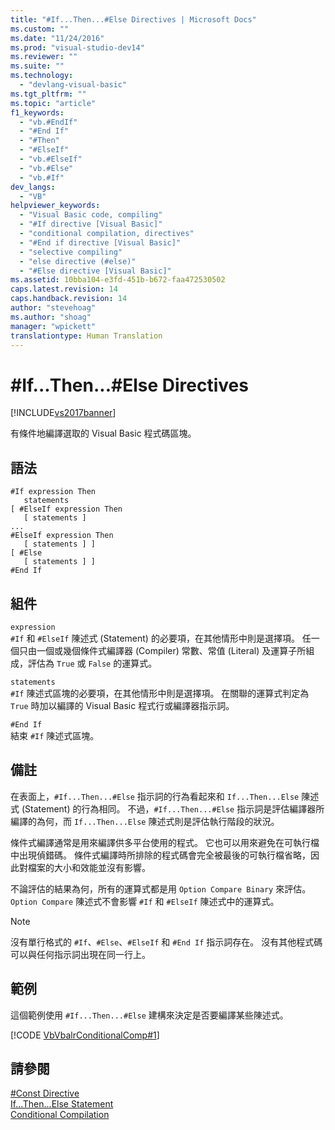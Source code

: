 ```yaml
---
title: "#If...Then...#Else Directives | Microsoft Docs"
ms.custom: ""
ms.date: "11/24/2016"
ms.prod: "visual-studio-dev14"
ms.reviewer: ""
ms.suite: ""
ms.technology: 
  - "devlang-visual-basic"
ms.tgt_pltfrm: ""
ms.topic: "article"
f1_keywords: 
  - "vb.#EndIf"
  - "#End If"
  - "#Then"
  - "#ElseIf"
  - "vb.#ElseIf"
  - "vb.#Else"
  - "vb.#If"
dev_langs: 
  - "VB"
helpviewer_keywords: 
  - "Visual Basic code, compiling"
  - "#If directive [Visual Basic]"
  - "conditional compilation, directives"
  - "#End if directive [Visual Basic]"
  - "selective compiling"
  - "else directive (#else)"
  - "#Else directive [Visual Basic]"
ms.assetid: 10bba104-e3fd-451b-b672-faa472530502
caps.latest.revision: 14
caps.handback.revision: 14
author: "stevehoag"
ms.author: "shoag"
manager: "wpickett"
translationtype: Human Translation
---
```

# #If...Then...#Else Directives
[!INCLUDE[vs2017banner](../../../csharp/includes/vs2017banner.md)]

有條件地編譯選取的 Visual Basic 程式碼區塊。  
  
## 語法  
  
```  
#If expression Then  
   statements  
[ #ElseIf expression Then  
   [ statements ]  
...  
#ElseIf expression Then  
   [ statements ] ]  
[ #Else  
   [ statements ] ]  
#End If  
```  
  
## 組件  
 `expression`  
 `#If` 和 `#ElseIf` 陳述式 \(Statement\) 的必要項，在其他情形中則是選擇項。  任一個只由一個或幾個條件式編譯器 \(Compiler\) 常數、常值 \(Literal\) 及運算子所組成，評估為 `True` 或 `False` 的運算式。  
  
 `statements`  
 `#If` 陳述式區塊的必要項，在其他情形中則是選擇項。  在關聯的運算式判定為 `True` 時加以編譯的 Visual Basic 程式行或編譯器指示詞。  
  
 `#End If`  
 結束 `#If` 陳述式區塊。  
  
## 備註  
 在表面上，`#If...Then...#Else` 指示詞的行為看起來和 `If...Then...Else` 陳述式 \(Statement\) 的行為相同。  不過，`#If...Then...#Else` 指示詞是評估編譯器所編譯的為何，而 `If...Then...Else` 陳述式則是評估執行階段的狀況。  
  
 條件式編譯通常是用來編譯供多平台使用的程式。  它也可以用來避免在可執行檔中出現偵錯碼。  條件式編譯時所排除的程式碼會完全被最後的可執行檔省略，因此對檔案的大小和效能並沒有影響。  
  
 不論評估的結果為何，所有的運算式都是用 `Option Compare Binary` 來評估。  `Option Compare` 陳述式不會影響 `#If` 和 `#ElseIf` 陳述式中的運算式。  
  
> [!NOTE]
>  沒有單行格式的 `#If`、`#Else`、`#ElseIf` 和 `#End If` 指示詞存在。  沒有其他程式碼可以與任何指示詞出現在同一行上。  
  
## 範例  
 這個範例使用 `#If...Then...#Else` 建構來決定是否要編譯某些陳述式。  
  
 [!CODE [VbVbalrConditionalComp#1](../CodeSnippet/VS_Snippets_VBCSharp/VbVbalrConditionalComp#1)]  
  
## 請參閱  
 [\#Const Directive](../../../visual-basic/language-reference/directives/const-directive.md)   
 [If...Then...Else Statement](../../../visual-basic/language-reference/statements/if-then-else-statement.md)   
 [Conditional Compilation](../../../visual-basic/programming-guide/program-structure/conditional-compilation.md)